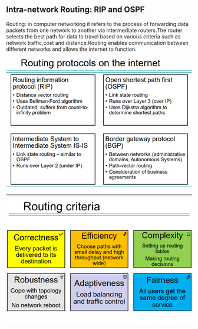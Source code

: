 
## Intra-network Routing: RIP and OSPF

Routing: in computer networking it refers to the process of forwarding data packets from one network to another via intermediate routers.The router selects the best path for data to travel based on various criteria such as network traffic,cost and distance.Routing enables communication between different networks and allows the internet to function.

![Alt text](Pasted%20image%2020230131112022.png)

---

![Alt text](Pasted%20image%2020230131112544.png)


